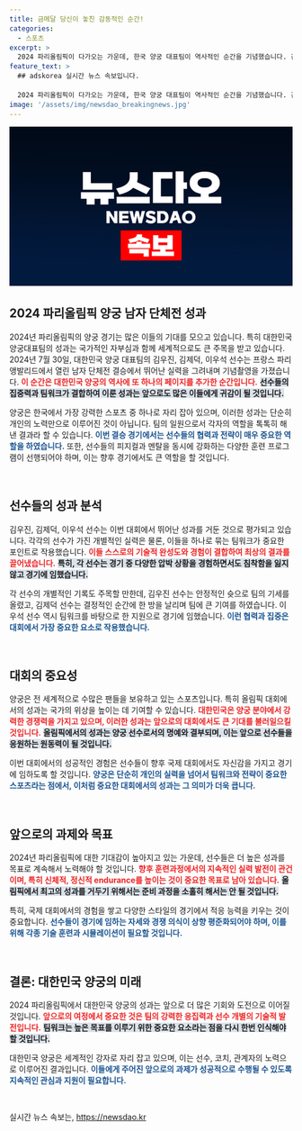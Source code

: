 ```yaml
---
title: 금메달 당신이 놓친 감동적인 순간!
categories:
  - 스포츠
excerpt: >
  2024 파리올림픽이 다가오는 가운데, 한국 양궁 대표팀이 역사적인 순간을 기념했습니다. 김우진, 김제덕, 이우석이 결승 시상식에서 잊지 못할 순간을 기록했습니다! 클릭해 그들의 영광을 함께하세요!
feature_text: >
  ## adskorea 실시간 뉴스 속보입니다.

  2024 파리올림픽이 다가오는 가운데, 한국 양궁 대표팀이 역사적인 순간을 기념했습니다. 김우진, 김제덕, 이우석이 결승 시상식에서 잊지 못할 순간을 기록했습니다! 클릭해 그들의 영광을 함께하세요!
image: '/assets/img/newsdao_breakingnews.jpg'
---
```


<p><img src="/assets/img/newsdao_breakingnews.jpg" alt="adskorea 속보" /></p>

<h2 data-ke-size="size26">2024 파리올림픽 양궁 남자 단체전 성과</h2>

<p data-ke-size="size16">2024년 파리올림픽의 양궁 경기는 많은 이들의 기대를 모으고 있습니다. 특히 대한민국 양궁대표팀의 성과는 국가적인 자부심과 함께 세계적으로도 큰 주목을 받고 있습니다. 2024년 7월 30일, 대한민국 양궁 대표팀의 김우진, 김제덕, 이우석 선수는 프랑스 파리 앵발리드에서 열린 남자 단체전 결승에서 뛰어난 실력을 그려내며 기념촬영을 가졌습니다. <b><span style="color: #ee2323;">이 순간은 대한민국 양궁의 역사에 또 하나의 페이지를 추가한 순간입니다.</span></b> <b><span style="background-color: #21538527;">선수들의 집중력과 팀워크가 결합하여 이룬 성과는 앞으로도 많은 이들에게 귀감이 될 것입니다.</span></b></p>

<p data-ke-size="size16">양궁은 한국에서 가장 강력한 스포츠 중 하나로 자리 잡아 있으며, 이러한 성과는 단순히 개인의 노력만으로 이루어진 것이 아닙니다. 팀의 일원으로서 각자의 역할을 톡톡히 해낸 결과라 할 수 있습니다. <b><span style="color: #1a5490;">이번 결승 경기에서는 선수들의 협력과 전략이 매우 중요한 역할을 하였습니다.</span></b> 또한, 선수들의 피지컬과 멘탈을 동시에 강화하는 다양한 훈련 프로그램이 선행되어야 하며, 이는 향후 경기에서도 큰 역할을 할 것입니다.</p>

<p data-ke-size="size16">&nbsp;</p>

<h2 data-ke-size="size26">선수들의 성과 분석</h2>

<p data-ke-size="size16">김우진, 김제덕, 이우석 선수는 이번 대회에서 뛰어난 성과를 거둔 것으로 평가되고 있습니다. 각각의 선수가 가진 개별적인 실력은 물론, 이들을 하나로 묶는 팀워크가 중요한 포인트로 작용했습니다. <b><span style="color: #ee2323;">이들 스스로의 기술적 완성도와 경험이 결합하여 최상의 결과를 끌어냈습니다.</span></b> <b><span style="background-color: #21538527;">특히, 각 선수는 경기 중 다양한 압박 상황을 경험하면서도 침착함을 잃지 않고 경기에 임했습니다.</span></b></p>

<p data-ke-size="size16">각 선수의 개별적인 기록도 주목할 만한데, 김우진 선수는 안정적인 슛으로 팀의 기세를 올렸고, 김제덕 선수는 결정적인 순간에 한 방을 날리며 팀에 큰 기여를 하였습니다. 이우석 선수 역시 팀워크를 바탕으로 한 지원으로 경기에 임했습니다. <b><span style="color: #1a5490;">이런 협력과 집중은 대회에서 가장 중요한 요소로 작용했습니다.</span></b></p>

<p data-ke-size="size16">&nbsp;</p>

<h2 data-ke-size="size26">대회의 중요성</h2>

<p data-ke-size="size16">양궁은 전 세계적으로 수많은 팬들을 보유하고 있는 스포츠입니다. 특히 올림픽 대회에서의 성과는 국가의 위상을 높이는 데 기여할 수 있습니다. <b><span style="color: #ee2323;">대한민국은 양궁 분야에서 강력한 경쟁력을 가지고 있으며, 이러한 성과는 앞으로의 대회에서도 큰 기대를 불러일으킬 것입니다.</span></b> <b><span style="background-color: #21538527;">올림픽에서의 성과는 양궁 선수로서의 명예와 결부되며, 이는 앞으로 선수들을 응원하는 원동력이 될 것입니다.</span></b></p>

<p data-ke-size="size16">이번 대회에서의 성공적인 경험은 선수들이 향후 국제 대회에서도 자신감을 가지고 경기에 임하도록 할 것입니다. <b><span style="color: #1a5490;">양궁은 단순히 개인의 실력을 넘어서 팀워크와 전략이 중요한 스포츠라는 점에서, 이처럼 중요한 대회에서의 성과는 그 의미가 더욱 큽니다.</span></b></p>

<p data-ke-size="size16">&nbsp;</p>

<h2 data-ke-size="size26">앞으로의 과제와 목표</h2>

<p data-ke-size="size16">2024년 파리올림픽에 대한 기대감이 높아지고 있는 가운데, 선수들은 더 높은 성과를 목표로 계속해서 노력해야 할 것입니다. <b><span style="color: #ee2323;">향후 훈련과정에서의 지속적인 실력 발전이 관건이며, 특히 신체적, 정신적 endurance를 높이는 것이 중요한 목표로 남아 있습니다.</span></b> <b><span style="background-color: #21538527;">올림픽에서 최고의 성과를 거두기 위해서는 준비 과정을 소홀히 해서는 안 될 것입니다.</span></b></p>

<p data-ke-size="size16">특히, 국제 대회에서의 경험을 쌓고 다양한 스타일의 경기에서 적응 능력을 키우는 것이 중요합니다. <b><span style="color: #1a5490;">선수들이 경기에 임하는 자세와 경쟁 의식이 상향 평준화되어야 하며, 이를 위해 각종 기술 훈련과 시뮬레이션이 필요할 것입니다.</span></b></p>

<p data-ke-size="size16">&nbsp;</p>

<h2 data-ke-size="size26">결론: 대한민국 양궁의 미래</h2>

<p data-ke-size="size16">2024 파리올림픽에서 대한민국 양궁의 성과는 앞으로 더 많은 기회와 도전으로 이어질 것입니다. <b><span style="color: #ee2323;">앞으로의 여정에서 중요한 것은 팀의 강력한 응집력과 선수 개별의 기술적 발전입니다.</span></b> <b><span style="background-color: #21538527;">팀워크는 높은 목표를 이루기 위한 중요한 요소라는 점을 다시 한번 인식해야 할 것입니다.</span></b></p>

<p data-ke-size="size16">대한민국 양궁은 세계적인 강자로 자리 잡고 있으며, 이는 선수, 코치, 관계자의 노력으로 이루어진 결과입니다. <b><span style="color: #1a5490;">이들에게 주어진 앞으로의 과제가 성공적으로 수행될 수 있도록 지속적인 관심과 지원이 필요합니다.</span></b></p>

<p data-ke-size="size16">&nbsp;</p>
실시간 뉴스 속보는, <a href="https://newsdao.kr" rel="dofollow">https://newsdao.kr</a>


